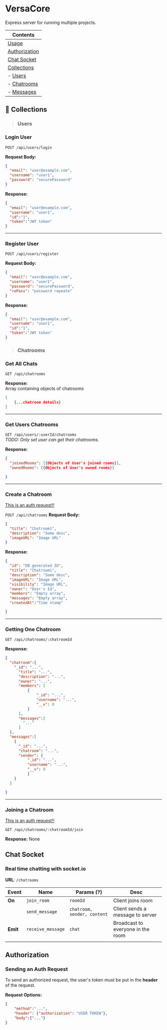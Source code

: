 # VersaCore
Express server for running multiple projects.

| Contents
|---
| [Usage](#usage)
| [Authorization](#authorization)
| [Chat Socket](#chat-socket)
| [Collections](#collections)
| - [Users](#users)
| - [Chatrooms](#chatrooms)
| - [Messages](#messages)


## 📁 Collections

>### Users

### Login User

  `POST /api/users/login`

**Request Body:**

```json
{
  "email": "user@example.com",
  "username": "user1",
  "password": "securePassword"
}

```

**Response:**

```json
{
  "email": "user@example.com",
  "username": "user1",
  "id":"1",
  "token":"JWT token"
}

```
----

### Register User

  `POST /api/users/register`

**Request Body:**

```json
{
  "email": "user@example.com",
  "username": "user1",
  "password": "securePassword",
  "rePass": "password repeate"
}

```

**Response:**

```json
{
  "email": "user@example.com",
  "username": "user1",
  "id":"1",
  "token":"JWT token"
}

```

>### Chatrooms

### Get All Chats
`GET /api/chatrooms`

**Response:**  
Array containing objects of chatrooms

```json
[
    {...chatroom details}
]

```
----

### Get Users Chatrooms
`GET /api/users/:userId/chatrooms`  
_TODO: Only set user can get their chatrooms._

**Response:**

```json
{
  "joinedRooms": [{Objects of User's joined rooms}],
  "ownedRooms": [{Objects of User's owned rooms}]

}

```

----
### Create a Chatroom
[This is an auth request!!](#authorization)

`POST /api/chatrooms`
**Request Body:**

```json
{
  "title": "Chatroom1",
  "description": "Some desc",
  "imageURL": "Image URL"
}

```

**Response:**

```json
{
  "id": "DB generated ID",
  "title": "Chatroom1",
  "description": "Some desc",
  "imageURL": "Image URL",
  "visibility": "Image URL",
  "owner": "User's Id",
  "members": "Empty array",
  "messages": "Empty array",
  "createdAt":"Time stamp"

}

```
---
### Getting One Chatroom

`GET /api/chatrooms/:chatroomId`

**Response:**

```json
{
  "chatroom":{
    "_id": "...",
      "title": "...",
      "description": "...",
      "owner": "...",
      "members": [
          {
              "_id": "...",
              "username": "...",
              "__v": 0
          }
      ],
      "messages":[
        "..."
      ]
  },
  "messages":[
    {
      "_id": "...",
      "chatroom": "...",
      "sender": {
          "_id": "...",
          "username": "...",
          "__v": 0
          }
    }
  ]

}
```


---

### Joining a Chatroom
[This is an auth request!!](#authorization)

`GET /api/chatrooms/:chatroomId/join`

**Response:** None

## Chat Socket
### Real time chatting with socket.io

__URL__: `/chatrooms`



| **Event** | Name              | Params (?)                | Desc                                    |
|-----------|-------------------|---------------------------|-----------------------------------------|
| **On**    | `join_room`       | `roomId`                  | Client joins room                 |
|           | `send_message`    | `chatroom, sender, content` | Client sends a message to server      |
| **Emit**  | `receive_message` | `chat`                    | Broadcast to everyone in the room |
|           |                   |                           |                                         |


## Authorization

### Sending an Auth Request

To send an authorized request, the user's token must be put in the **header** of the request.

**Request Options:**  

```json
{
    "method":"...",
    "header": {"authorization": "USER TOKEN"},
    "body":{"..."}
}

```

